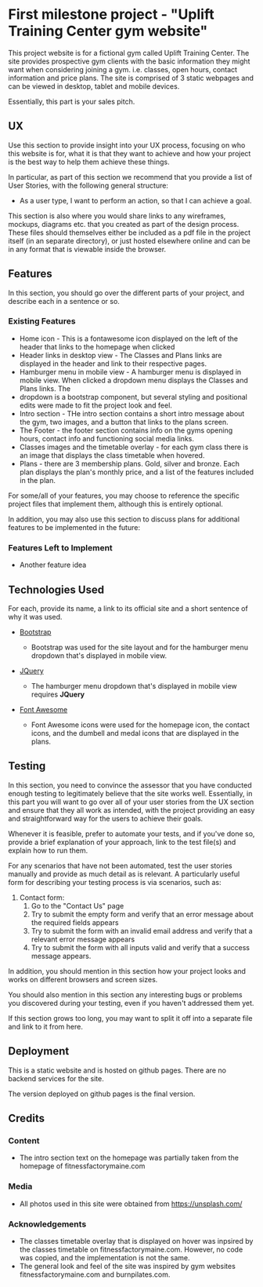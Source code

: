 # First milestone project - "Uplift Training Center gym website"

This project website is for a fictional gym called Uplift Training Center.  The site provides prospective gym clients with the basic information they might want
when considering joining a gym. i.e. classes, open hours, contact information and price plans.  The site is comprised of 3 static webpages and can be viewed in desktop, tablet and
mobile devices.   

Essentially, this part is your sales pitch.
 
## UX
 
Use this section to provide insight into your UX process, focusing on who this website is for, what it is that they want to achieve and how your project is the best way to help them achieve these things.

In particular, as part of this section we recommend that you provide a list of User Stories, with the following general structure:
- As a user type, I want to perform an action, so that I can achieve a goal.

This section is also where you would share links to any wireframes, mockups, diagrams etc. that you created as part of the design process. These files should themselves either be included as a pdf file in the project itself (in an separate directory), or just hosted elsewhere online and can be in any format that is viewable inside the browser.

## Features

In this section, you should go over the different parts of your project, and describe each in a sentence or so.
 
### Existing Features
- Home icon - This is a fontawesome icon displayed on the left of the header that links to the homepage when clicked
- Header links in desktop view - The Classes and Plans links  are displayed in the header and link to their respective pages.
- Hamburger menu in mobile view - A hamburger menu is displayed in mobile view.  When clicked a dropdown menu displays the Classes and Plans links. The 
- dropdown is a bootstrap component, but several styling and positional edits were made to fit the project look and feel.
- Intro section - THe intro section contains a short intro message about the gym, two images,  and a button that links to the plans screen. 
- The Footer - the footer section contains info on the gyms opening hours, contact info and functioning social media links.
- Classes images and the timetable overlay - for each gym class there is an image that displays the class timetable when hovered.
- Plans - there are 3 membership plans.  Gold, silver and bronze. Each plan displays the plan's monthly price, and a list of the features included in the plan.

For some/all of your features, you may choose to reference the specific project files that implement them, although this is entirely optional.

In addition, you may also use this section to discuss plans for additional features to be implemented in the future:

### Features Left to Implement
- Another feature idea

## Technologies Used

For each, provide its name, a link to its official site and a short sentence of why it was used.

- [Bootstrap](https://getbootstrap.com/)
    - Bootstrap was used for the site layout and for the hamburger menu dropdown that's displayed in mobile view. 

- [JQuery](https://jquery.com)
    - The hamburger menu dropdown that's displayed in mobile view requires **JQuery**
    
- [Font Awesome](https://fontawesome.com/)
    - Font Awesome icons were used for the homepage icon,  the contact icons, and the dumbell and medal icons that are displayed in the plans.


## Testing

In this section, you need to convince the assessor that you have conducted enough testing to legitimately believe that the site works well. Essentially, in this part you will want to go over all of your user stories from the UX section and ensure that they all work as intended, with the project providing an easy and straightforward way for the users to achieve their goals.

Whenever it is feasible, prefer to automate your tests, and if you've done so, provide a brief explanation of your approach, link to the test file(s) and explain how to run them.

For any scenarios that have not been automated, test the user stories manually and provide as much detail as is relevant. A particularly useful form for describing your testing process is via scenarios, such as:

1. Contact form:
    1. Go to the "Contact Us" page
    2. Try to submit the empty form and verify that an error message about the required fields appears
    3. Try to submit the form with an invalid email address and verify that a relevant error message appears
    4. Try to submit the form with all inputs valid and verify that a success message appears.

In addition, you should mention in this section how your project looks and works on different browsers and screen sizes.

You should also mention in this section any interesting bugs or problems you discovered during your testing, even if you haven't addressed them yet.

If this section grows too long, you may want to split it off into a separate file and link to it from here.

## Deployment

This is a static website and is hosted on github pages. There are no backend services for the site.

The version deployed on github pages is the final version.



## Credits

### Content
- The intro section text on the homepage was partially taken from the homepage of fitnessfactorymaine.com

### Media
- All photos used in this site were obtained from https://unsplash.com/

### Acknowledgements

- The classes timetable overlay that is displayed on hover was inpsired by the classes timetable on fitnessfactorymaine.com. However, no code was copied, and the implementation is not the same.
- The general look and feel of the site was inspired by gym websites fitnessfactorymaine.com and burnpilates.com.